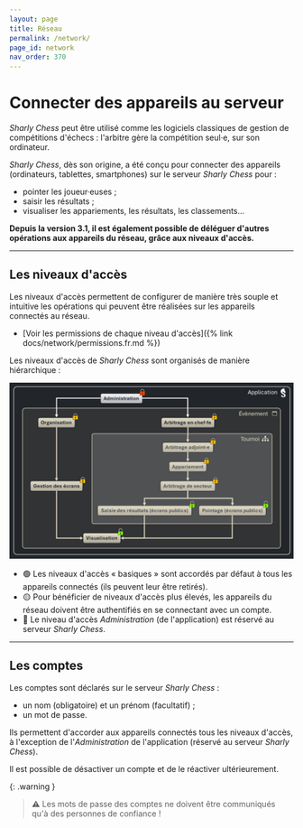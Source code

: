 ```yaml
---
layout: page
title: Réseau
permalink: /network/
page_id: network
nav_order: 370
---
```


# Connecter des appareils au serveur

_Sharly Chess_ peut être utilisé comme les logiciels classiques de gestion de compétitions d'échecs : l'arbitre gère la compétition seul·e, sur son ordinateur.

_Sharly Chess_, dès son origine, a été conçu pour connecter des appareils (ordinateurs, tablettes, smartphones) sur le serveur _Sharly Chess_ pour :
- pointer les joueur·euses ;
- saisir les résultats ;
- visualiser les appariements, les résultats, les classements...

**Depuis la version 3.1, il est également possible de déléguer d'autres opérations aux appareils du réseau, grâce aux niveaux d'accès.**

---

## Les niveaux d'accès

Les niveaux d'accès permettent de configurer de manière très souple et intuitive les opérations qui peuvent être réalisées sur les appareils connectés au réseau.

- [Voir les permissions de chaque niveau d'accès]({% link docs/network/permissions.fr.md %})

Les niveaux d'accès de _Sharly Chess_ sont organisés de manière hiérarchique :

<div class="before-img-no-border"></div>

![Héritage des niveaux d'accès](../../assets/images/access-levels/access-levels-inheritance-fr.jpg)

- 🟢 Les niveaux d'accès « basiques » sont accordés par défaut à tous les appareils connectés (ils peuvent leur être retirés).
- 🟡 Pour bénéficier de niveaux d'accès plus élevés, les appareils du réseau doivent être authentifiés en se connectant avec un compte.
- 🔴 Le niveau d'accès _Administration_ (de l'application) est réservé au serveur _Sharly Chess_.

---

## Les comptes

Les comptes sont déclarés sur le serveur _Sharly Chess_ :
- un nom (obligatoire) et un prénom (facultatif) ;
- un mot de passe.

Ils permettent d'accorder aux appareils connectés tous les niveaux d'accès, à l'exception de l'_Administration_ de l'application (réservé au serveur _Sharly Chess_).

Il est possible de désactiver un compte et de le réactiver ultérieurement. 

{: .warning }
> :warning: Les mots de passe des comptes ne doivent être communiqués qu'à des personnes de confiance !
